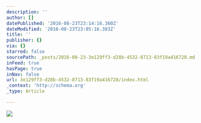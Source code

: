 ```yaml
---
description: ''
author: []
datePublished: '2016-08-23T23:14:16.360Z'
dateModified: '2016-08-23T23:05:16.383Z'
title: ''
publisher: {}
via: {}
starred: false
sourcePath: _posts/2016-08-23-3e129ff3-d28b-4532-8713-83f19a416728.md
inFeed: true
hasPage: true
inNav: false
url: 3e129ff3-d28b-4532-8713-83f19a416728/index.html
_context: 'http://schema.org'
_type: Article

---
```

![](https://the-grid-user-content.s3-us-west-2.amazonaws.com/7db53279-e5fe-4ac6-a9ee-a7d612d92811.jpg)